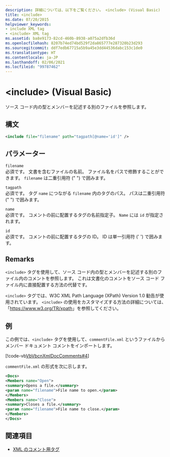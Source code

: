 ```yaml
---
description: 詳細については、以下をご覧ください。 <include> (Visual Basic)
title: <include>
ms.date: 07/20/2015
helpviewer_keywords:
- include XML tag
- <include> XML tag
ms.assetid: ba8e9173-82cd-460b-8938-a075a2dfb36d
ms.openlocfilehash: 8207b74ed74bd529f2da865777e287320b23d293
ms.sourcegitcommit: ddf7edb67715a5b9a45e3dd44536dabc153c1de0
ms.translationtype: HT
ms.contentlocale: ja-JP
ms.lasthandoff: 02/06/2021
ms.locfileid: "99787462"
---
```

# <a name="include-visual-basic"></a>\<include> (Visual Basic)

ソース コード内の型とメンバーを記述する別のファイルを参照します。  
  
## <a name="syntax"></a>構文  
  
```xml  
<include file="filename" path="tagpath[@name='id']" />  
```  
  
## <a name="parameters"></a>パラメーター  

 `filename`  
 必須です。 文書を含むファイルの名前。 ファイル名をパスで修飾することができます。 `filename` は二重引用符 (" ") で囲みます。  
  
 `tagpath`  
 必須です。 タグ `name` につながる `filename` 内のタグのパス。 パスは二重引用符 (" ") で囲みます。  
  
 `name`  
 必須です。 コメントの前に配置するタグの名前指定子。 `Name` には `id` が指定されます。  
  
 `id`  
 必須です。 コメントの前に配置するタグの ID。 ID は単一引用符 (' ') で囲みます。  
  
## <a name="remarks"></a>Remarks  

 `<include>` タグを使用して、ソース コード内の型とメンバーを記述する別のファイル内のコメントを参照します。 これは文書化のコメントをソース コード ファイル内に直接配置する方法の代替です。  
  
 `<include>` タグでは、W3C XML Path Language (XPath) Version 1.0 勧告が使用されています。 `<include>` の使用をカスタマイズする方法の詳細については、「<https://www.w3.org/TR/xpath>」を参照してください。  
  
## <a name="example"></a>例  

 この例では、`<include>` タグを使用して、`commentFile.xml` というファイルからメンバー ドキュメント コメントをインポートします。  
  
 [!code-vb[VbVbcnXmlDocComments#4](~/samples/snippets/visualbasic/VS_Snippets_VBCSharp/VbVbcnXmlDocComments/VB/Class1.vb#4)]  
  
 `commentFile.xml` の形式を次に示します。  
  
```xml  
<Docs>  
<Members name="Open">  
<summary>Opens a file.</summary>  
<param name="filename">File name to open.</param>  
</Members>  
<Members name="Close">  
<summary>Closes a file.</summary>  
<param name="filename">File name to close.</param>  
</Members>  
</Docs>  
```  
  
## <a name="see-also"></a>関連項目

- [XML のコメント用タグ](index.md)
